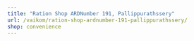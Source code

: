 ```yaml
---
title: "Ration Shop ARDNumber 191, Pallippurathssery"
url: /vaikom/ration-shop-ardnumber-191-pallippurathssery/
shop: convenience
---
```


